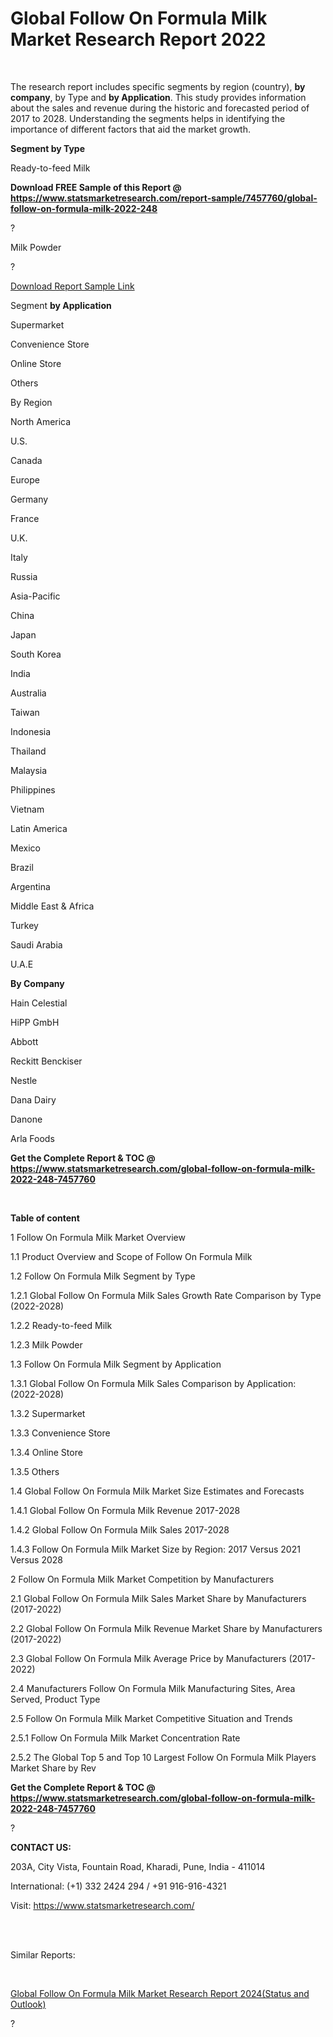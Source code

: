 <h1>Global Follow On Formula Milk Market Research Report 2022</h1><br/><p>The research report includes specific segments by region (country), <strong>by company</strong>, by Type and <strong>by Application</strong>. This study provides information about the sales and revenue during the historic and forecasted period of 2017 to 2028. Understanding the segments helps in identifying the importance of different factors that aid the market growth.</p>
 
 
 
 <p><strong>Segment by Type</strong></p>
 
 
 
 <p>Ready-to-feed Milk</p>
 
 
 
 <div><b>Download FREE Sample of this Report @ <a href="https://www.statsmarketresearch.com/download-free-sample/7457760/global-follow-on-formula-milk-2022-248">https://www.statsmarketresearch.com/report-sample/7457760/global-follow-on-formula-milk-2022-248</a></b></div>
 
 
 
 <p>? </p>
 
 
 
 <p>Milk Powder</p>
 
 
 
 <p>? </p>
 
 
 
 <p><a href="https://www.statsmarketresearch.com/download-free-sample/7457760/global-follow-on-formula-milk-2022-248">Download Report Sample Link</a></p>
 
 
 
 <p>Segment <strong>by Application</strong></p>
 
 
 
 <p>Supermarket</p>
 
 
 
 <p>Convenience Store</p>
 
 
 
 <p>Online Store</p>
 
 
 
 <p>Others</p>
 
 
 
 <p>By Region</p>
 
 
 
 <p>North America</p>
 
 
 
 <p>U.S.</p>
 
 
 
 <p>Canada</p>
 
 
 
 <p>Europe</p>
 
 
 
 <p>Germany</p>
 
 
 
 <p>France</p>
 
 
 
 <p>U.K.</p>
 
 
 
 <p>Italy</p>
 
 
 
 <p>Russia</p>
 
 
 
 <p>Asia-Pacific</p>
 
 
 
 <p>China</p>
 
 
 
 <p>Japan</p>
 
 
 
 <p>South Korea</p>
 
 
 
 <p>India</p>
 
 
 
 <p>Australia</p>
 
 
 
 <p>Taiwan</p>
 
 
 
 <p>Indonesia</p>
 
 
 
 <p>Thailand</p>
 
 
 
 <p>Malaysia</p>
 
 
 
 <p>Philippines</p>
 
 
 
 <p>Vietnam</p>
 
 
 
 <p>Latin America</p>
 
 
 
 <p>Mexico</p>
 
 
 
 <p>Brazil</p>
 
 
 
 <p>Argentina</p>
 
 
 
 <p>Middle East & Africa</p>
 
 
 
 <p>Turkey</p>
 
 
 
 <p>Saudi Arabia</p>
 
 
 
 <p>U.A.E</p>
 
 
 
 <p><strong>By Company</strong></p>
 
 
 
 <p>Hain Celestial</p>
 
 
 
 <p>HiPP GmbH</p>
 
 
 
 <p>Abbott</p>
 
 
 
 <p>Reckitt Benckiser</p>
 
 
 
 <p>Nestle</p>
 
 
 
 <p>Dana Dairy</p>
 
 
 
 <p>Danone</p>
 
 
 
 <p>Arla Foods</p>
 
 
 
 <div><b>Get the Complete Report & TOC @ <a href="https://www.statsmarketresearch.com/global-follow-on-formula-milk-2022-248-7457760">https://www.statsmarketresearch.com/global-follow-on-formula-milk-2022-248-7457760</a></b></div>
 
 
 
 <p><br />
 
 <b>Table of content</b></p>
 
 
 
 <p>1 Follow On Formula Milk Market Overview<br />
 
 1.1 Product Overview and Scope of Follow On Formula Milk<br />
 
 1.2 Follow On Formula Milk Segment by Type<br />
 
 1.2.1 Global Follow On Formula Milk Sales Growth Rate Comparison by Type (2022-2028)<br />
 
 1.2.2 Ready-to-feed Milk<br />
 
 1.2.3 Milk Powder<br />
 
 1.3 Follow On Formula Milk Segment by Application<br />
 
 1.3.1 Global Follow On Formula Milk Sales Comparison by Application: (2022-2028)<br />
 
 1.3.2 Supermarket<br />
 
 1.3.3 Convenience Store<br />
 
 1.3.4 Online Store<br />
 
 1.3.5 Others<br />
 
 1.4 Global Follow On Formula Milk Market Size Estimates and Forecasts<br />
 
 1.4.1 Global Follow On Formula Milk Revenue 2017-2028<br />
 
 1.4.2 Global Follow On Formula Milk Sales 2017-2028<br />
 
 1.4.3 Follow On Formula Milk Market Size by Region: 2017 Versus 2021 Versus 2028<br />
 
 2 Follow On Formula Milk Market Competition by Manufacturers<br />
 
 2.1 Global Follow On Formula Milk Sales Market Share by Manufacturers (2017-2022)<br />
 
 2.2 Global Follow On Formula Milk Revenue Market Share by Manufacturers (2017-2022)<br />
 
 2.3 Global Follow On Formula Milk Average Price by Manufacturers (2017-2022)<br />
 
 2.4 Manufacturers Follow On Formula Milk Manufacturing Sites, Area Served, Product Type<br />
 
 2.5 Follow On Formula Milk Market Competitive Situation and Trends<br />
 
 2.5.1 Follow On Formula Milk Market Concentration Rate<br />
 
 2.5.2 The Global Top 5 and Top 10 Largest Follow On Formula Milk Players Market Share by Rev</p>
 
 
 
 <div><b>Get the Complete Report & TOC @ <a href="https://www.statsmarketresearch.com/global-follow-on-formula-milk-2022-248-7457760">https://www.statsmarketresearch.com/global-follow-on-formula-milk-2022-248-7457760</a></b></div>
 
 
 
 <p>? </p>
 
 
 
 <p><b>CONTACT US:</b><br />
 
 203A, City Vista, Fountain Road, Kharadi, Pune, India - 411014<br />
 
 International: (+1) 332 2424 294 / +91 916-916-4321<br />
 
 Visit: <a href="https://www.statsmarketresearch.com/">https://www.statsmarketresearch.com/</a><br />
 
 <br />
 
 <br />
 
 Similar Reports:<br />
 
 <br />
 
 <a href="https://www.statsmarketresearch.com/global-follow-on-formula-milk-2024-14-7993320">Global Follow On Formula Milk Market Research Report 2024(Status and Outlook)</a><br />
 
 ? </p>